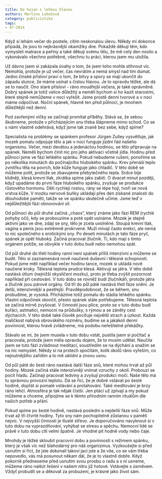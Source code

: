 ```yaml
---
title: Do hajan s lehkou hlavou
authors: Martina Lukešová
category: publicistika
tags: 
- 47-2014
---
```

Když si lehám večer do postele, cítím neskonalou úlevu. Někdy mi dokonce připadá, že jsou to nejkrásnější okamžiky dne. Pokaždé děkuji těm, kdo vymysleli matrace a peřiny a také děkuji svému tělu, že mě celý den nosilo a vykonávalo všechno potřebné, všechnu tu práci, kterou jsem mu uložila. 

Už dávno jsem si zakázala úvahy o tom, že jsem toho mohla stihnout víc. Nemohla, protože je už večer, čas nevrátím a nemá smysl nad tím dumat. Jedno čínské přísloví praví o tom, že bitvy a spory se mají ukončit do západu slunce, že máme usínat s čistou hlavou. Je to opravdu těžké, ale dá se to naučit. Ono staré přísloví - ráno moudřejší večera, je také oprávněné. Dobrý spánek je totiž velice důležitý a neměli bychom si ho kazit starostmi, které stejně nemůžeme v noci vyřešit. Jsme prostě denní tvorové a v noci máme odpočívat. Noční spánek, hlavně ten před půlnocí, je mnohem důležitější než denní.

Pod zavřenými víčky se začínají promítat příběhy. Stává se, že sebou škubneme, protože v přicházejícím snu třeba šlápneme mimo schod. Co se s námi vlastně odehrává, když jsme tak zvaně bez sebe, když spíme? 

Specialista na problémy se spánkem profesor Jürgen Zulley vysvětluje, jak mozek pomalu odpojuje tělo a jak v noci funguje jízdní řád našeho organismu. Večer, mezi devátou a jedenáctou hodinou, se tělo připravuje na spánek. Neměli bychom činit nic pro jeho aktivaci včetně jídla. Hodinu před půlnocí jsme ve fázi lehkého spánku. Pokud nebudeme rušeni, ponoříme se po několika minutách do počínajícího hlubokého spánku. Krev přenáší teplo zvnitřku těla na povrch, kde kůže funguje jako chladič. V této době se můžeme potit, protože se zbavujeme přebytečného tepla. Srdce bije klidněji, klesá krevní tlak, zkrátka spíme jako zabití. O dvacet minut později, když upadáme do první fáze hlubokého spánku, zvyšuje se produkce růstového hormonu. Děti rychleji rostou, rány se lépe hojí, tvoří se nová vrstva kůže. V mozku nervové buňky ukládají přes den získané znalosti do dlouhodobé paměti, takže se ve spánku skutečně učíme. Jsme teď v nejdůležitější fázi obnovování sil. 

Od půlnoci do půl druhé začíná „chaos“, který známe jako fázi REM (rychlé pohyby očí), kdy se probouzíme a poté opět usínáme. Mozek je stejně aktivní jako ve dne, zdají se sny, tělo je zcela uvolněné. Stoupá krevní tlak, vagína a penis jsou extrémně prokrvené. Muži mívají často erekci, ale nemá to nic společného s erotickými sny. Po deseti minutách je tato fáze pryč, spánek je opět hluboký. Začíná pracovat žlučník. Ti, kdo mají s tímto orgánem potíže, se obvykle v tuto dobu budí nebo nemohou spát. 

Od půl druhé do třetí hodiny ranní není spánek příliš intenzivní a můžeme se budit. Tělo si zaznamenává nově naučené duševní i tělesné schopnosti. Pokud jsme měli například večer hodinu tance, mozek si ukládá nově naučené kroky. Tělesná teplota prudce klesá. Aktivují se játra. V této době nastává útlum (nejnižší okysličení mozku), proto je třeba zvýšit pozornost například při cestování. V tuto dobu se rovněž budí žlučníkáři, protože játra a žlučník jsou párové orgány. Od tří do půl páté nastává třetí fáze snění. Je delší, intenzivnější a pestřejší. Pravděpodobnost, že se během, snu probudíme, je vysoká. Přicházíme totiž pomalu do stádia lehkého spánku. Vlastní odpočinek skončil, přesto spánek stále potřebujeme. Tělesná teplota se začíná mírně zvyšovat. V činnosti jsou plíce, proto se v tuto dobu budí kuřáci, astmatici, nemocní na průdušky, s rýmou a se záněty cest dýchacích. V této době také člověk pociťuje největší strach a úzkost. Každá maličkost nabývá obrovského rozměru, budíme se a jakákoli denní povinnost, kterou hravě zvládneme, má podobu neřešitelné překážky. 

Stávalo se mi, že jsem musela v tuto dobu vstát, pustila jsem si počítač a pracovala, protože jsem měla opravdu dojem, že to musím udělat. Naučila jsem se tuto fázi zvládnout meditací, soustředím se na dýchání a snažím se na nic nemyslet. Někdy si na prstech spočítám, kolik úkolů ráno vyřeším, co nejnutnějšího zařídím a to mě uklidní a znovu usnu.

Od půl páté do šesti ráno nastává další fáze snů, které mohou trvat až půl hodiny. Mozek začíná stále intenzívněji vnímat vzruchy z okolí. Probouzí se pocit hladu. Začínají pracovat ledviny a zvyšují produkci moči. Naše tělo má tu správnou provozní teplotu. Dá se říci, že je dobré vstávat po šesté hodině, dopřát si pomalé vstávání a protahování. Také meditování je brzy ráno lehčí. Atmosféra je tak nějak čistší. Jen ptáci už zpívají a my pokud můžeme a chceme, připojíme se k těmto přírodním ranním rituálům dle našich potřeb a přání. 

Pokud spíme po šesté hodině, nastává poslední a nejdelší fáze snů. Může trvat až tři čtvrtě hodiny. Tyto sny nám pochopitelně zůstanou v paměti nejvíc. V nejvyšší činnosti je tlusté střevo. Je doporučováno navyknout si v tuto dobu na vyprazdňování, vyhýbat se stresu a spěchu. Nemocní lidé se právě v tuto dobu cítí velmi špatně. Je vhodné pít hodně vody nebo čaje. 

Mnohdy je těžké skloubit pracovní dobu a povinnosti s režimem spánku, který je však víc než blahodárný pro náš organizmus. Vyzkoušejte si před usnutím si říct, že jste dokonalí takoví jací jste a že vše, co se vám třeba nepovedlo, vás má posunout někam dál, že je to vlastně dobře. Když pokorně předneseme před usnutím svou prosbu o radu a s ní usneme, můžeme ráno nalézt řešení v našem nitru již hotové. Vstávejte s úsměvem. Vždyť probudit se a děkovat za probuzení, je krásné jako život sám. 

